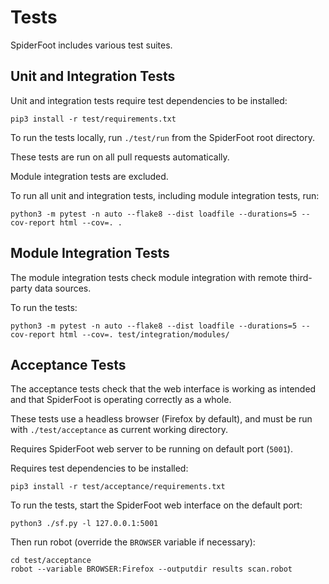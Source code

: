 # Tests

SpiderFoot includes various test suites.

## Unit and Integration Tests

Unit and integration tests require test dependencies to be installed:

```
pip3 install -r test/requirements.txt
```

To run the tests locally, run `./test/run` from the SpiderFoot root directory.

These tests are run on all pull requests automatically.

Module integration tests are excluded.

To run all unit and integration tests, including module integration tests, run:

```
python3 -m pytest -n auto --flake8 --dist loadfile --durations=5 --cov-report html --cov=. .
```

## Module Integration Tests

The module integration tests check module integration with remote third-party data sources.

To run the tests:

```
python3 -m pytest -n auto --flake8 --dist loadfile --durations=5 --cov-report html --cov=. test/integration/modules/
```

## Acceptance Tests

The acceptance tests check that the web interface is working as
intended and that SpiderFoot is operating correctly as a whole.

These tests use a headless browser (Firefox by default), and
must be run with `./test/acceptance` as current working directory.

Requires SpiderFoot web server to be running on default port (`5001`).

Requires test dependencies to be installed:

```
pip3 install -r test/acceptance/requirements.txt
```

To run the tests, start the SpiderFoot web interface on the default port:

```
python3 ./sf.py -l 127.0.0.1:5001
```

Then run robot (override the `BROWSER` variable if necessary):

```
cd test/acceptance
robot --variable BROWSER:Firefox --outputdir results scan.robot
```
